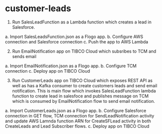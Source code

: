 # customer-leads

1. Run SalesLeadFunction as a Lambda function which creates a lead in Salesforce.

a. Import SalesLeadsFunction.json as a Flogo app. 
b. Configure AWS connection and Salesforce connection
c. Push the app to AWS Lambda


2. Run EmailNotification app on TIBCO Cloud which subsribes to TCM and sends email

a. Import EmailNotification.json as a Flogo app.
b. Configure TCM connection
c. Deploy app on TIBCO Cloud


3. Run CustomerLeads app on TIBCO Cloud which exposes REST API as well as has a Kafka consumer to create customers leads and send email notification.
   This is main flow which invokes SalesLeadFunction lambda function to create lead in salesfoce and publishes message on TCM which is consumed by EmailNotification flow to send email notification.
   
a. Import CustomerLeads.json as a Flogo app.
b. Configure Salesforce connection in GET flow, TCM connection for SendLeadNotification activity and update AWS Lamnda function ARN for CreateSFLead activity in both CreateLeads and Lead Subscriber flows.
c. Deploy app on TIBCO Cloud
